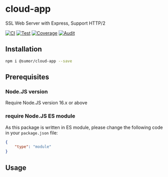 # cloud-app
SSL Web Server with Express, Support HTTP/2

[![CI](https://github.com/sumor-cloud/cloud-app/actions/workflows/ci.yml/badge.svg)](https://github.com/sumor-cloud/cloud-app/actions/workflows/ci.yml)
[![Test](https://github.com/sumor-cloud/cloud-app/actions/workflows/ut.yml/badge.svg)](https://github.com/sumor-cloud/cloud-app/actions/workflows/ut.yml)
[![Coverage](https://github.com/sumor-cloud/cloud-app/actions/workflows/coverage.yml/badge.svg)](https://github.com/sumor-cloud/cloud-app/actions/workflows/coverage.yml)
[![Audit](https://github.com/sumor-cloud/cloud-app/actions/workflows/audit.yml/badge.svg)](https://github.com/sumor-cloud/cloud-app/actions/workflows/audit.yml)

## Installation
```bash
npm i @sumor/cloud-app --save
```

## Prerequisites

### Node.JS version
Require Node.JS version 16.x or above

### require Node.JS ES module
As this package is written in ES module,
please change the following code in your ```package.json``` file:
```json
{
    "type": "module"
}
```

## Usage